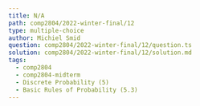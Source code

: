 ```yaml
---
title: N/A
path: comp2804/2022-winter-final/12
type: multiple-choice
author: Michiel Smid
question: comp2804/2022-winter-final/12/question.ts
solution: comp2804/2022-winter-final/12/solution.md
tags:
  - comp2804
  - comp2804-midterm
  - Discrete Probability (5)
  - Basic Rules of Probability (5.3)
---
```

